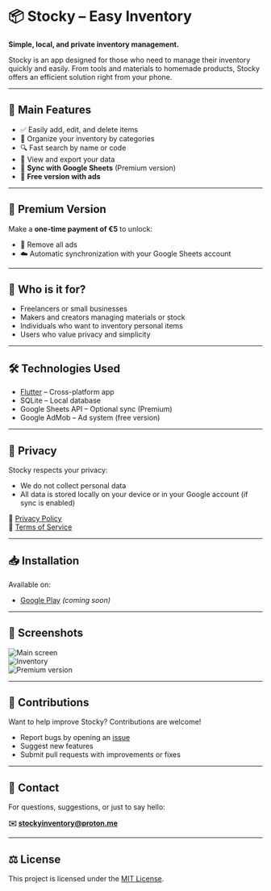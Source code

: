 # 📦 Stocky – Easy Inventory

**Simple, local, and private inventory management.**

Stocky is an app designed for those who need to manage their inventory quickly and easily. From tools and materials to homemade products, Stocky offers an efficient solution right from your phone.

---

## 🚀 Main Features

- ✅ Easily add, edit, and delete items  
- 📁 Organize your inventory by categories  
- 🔍 Fast search by name or code  
- 🧾 View and export your data  
- 🔄 **Sync with Google Sheets** (Premium version)  
- 📱 **Free version with ads**

---

## 💎 Premium Version

Make a **one-time payment of €5** to unlock:
- 🚫 Remove all ads  
- ☁️ Automatic synchronization with your Google Sheets account

---

## 👤 Who is it for?

- Freelancers or small businesses  
- Makers and creators managing materials or stock  
- Individuals who want to inventory personal items  
- Users who value privacy and simplicity

---

## 🛠️ Technologies Used

- [Flutter](https://flutter.dev/) – Cross-platform app  
- SQLite – Local database  
- Google Sheets API – Optional sync (Premium)  
- Google AdMob – Ad system (free version)

---

## 🔐 Privacy

Stocky respects your privacy:

- We do not collect personal data  
- All data is stored locally on your device or in your Google account (if sync is enabled)

🔗 [Privacy Policy](./PRIVACY_policy.md)  
🔗 [Terms of Service](./TERMS_OF_USE.md)

---

## 📥 Installation

Available on:

- [Google Play](#) *(coming soon)*

---

## 📸 Screenshots

![Main screen](screenshots/main.png)  
![Inventory](screenshots/inventory.png)  
![Premium version](screenshots/premium.png)

---

## 🤝 Contributions

Want to help improve Stocky? Contributions are welcome!

- Report bugs by opening an [issue](https://github.com/CloudiHammer/StockyPolitics/issues)  
- Suggest new features  
- Submit pull requests with improvements or fixes

---

## 📧 Contact

For questions, suggestions, or just to say hello:

**✉️ stockyinventory@proton.me**

---

## ⚖️ License

This project is licensed under the [MIT License](./LICENSE).
